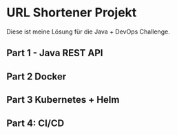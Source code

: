 # URL Shortener Projekt

Diese ist meine Lösung für die Java + DevOps Challenge.

## Part 1 - Java REST API

## Part 2 Docker

## Part 3 Kubernetes + Helm

## Part 4: CI/CD